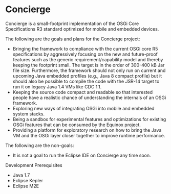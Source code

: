 Concierge
=========

Concierge is a small-footprint implementation of the OSGi Core Specifications R3 standard optimized for mobile and embedded devices.

The following are the goals and plans for the Concierge project:

+ Bringing the framework to compliance with the current OSGi core R5 specifications by aggressively focusing on the new and future-proof features such as the generic requirement/capability model and thereby keeping the footprint small. The target is in the order of 300-400 kB Jar file size. Furthermore, the framework should not only run on current and upcoming Java embedded profiles (e.g., Java 8 compact profile) but it should also be possible to compile the code with the JSR-14 target to run it on legacy Java 1.4 VMs like CDC 1.1.
+ Keeping the source code compact and readable so that interested people have a realistic chance of understanding the internals of an OSGi framework.
+ Exploring new ways of integrating OSGi into mobile and embedded system stacks.
+ Being a sandbox for experimental features and optimizations for existing OSGi features that can be consumed by the Equinox project.
+ Providing a platform for exploratory research on how to bring the Java VM and the OSGi layer closer together to improve runtime performance.

The following are the non-goals:

+ It is not a goal to run the Eclipse IDE on Concierge any time soon.

Development Prerequisites

+ Java 1.7
+ Eclipse Kepler
+ Eclipse M2E